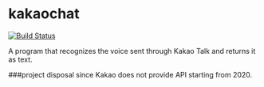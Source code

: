 # kakaochat


[![Build Status](https://travis-ci.org/joemccann/dillinger.svg?branch=master)](https://travis-ci.org/joemccann/dillinger)

A program that recognizes the voice sent through Kakao Talk and returns it as text.

###project disposal since Kakao does not provide API starting from 2020.

